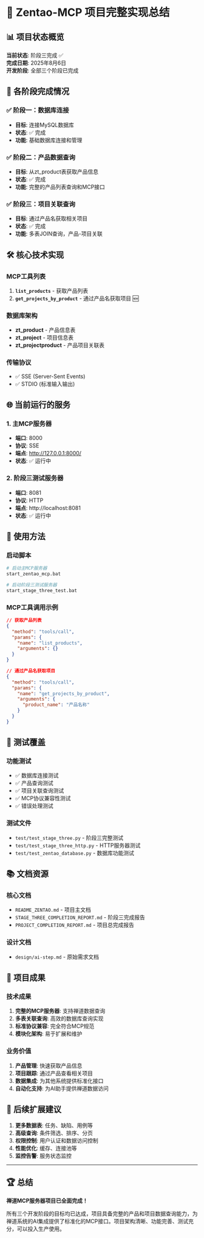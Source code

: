 # 🚀 Zentao-MCP 项目完整实现总结

## 📊 项目状态概览
**当前状态**: 阶段三完成 ✅  
**完成日期**: 2025年8月6日  
**开发阶段**: 全部三个阶段已完成

## 🎯 各阶段完成情况

### ✅ 阶段一：数据库连接
- **目标**: 连接MySQL数据库
- **状态**: ✅ 完成
- **功能**: 基础数据库连接和管理

### ✅ 阶段二：产品数据查询  
- **目标**: 从zt_product表获取产品信息
- **状态**: ✅ 完成
- **功能**: 完整的产品列表查询和MCP接口

### ✅ 阶段三：项目关联查询
- **目标**: 通过产品名获取相关项目
- **状态**: ✅ 完成  
- **功能**: 多表JOIN查询，产品-项目关联

## 🛠️ 核心技术实现

### MCP工具列表
1. **`list_products`** - 获取产品列表
2. **`get_projects_by_product`** - 通过产品名获取项目 🆕

### 数据库架构
- **zt_product** - 产品信息表
- **zt_project** - 项目信息表  
- **zt_projectproduct** - 产品项目关联表

### 传输协议
- ✅ SSE (Server-Sent Events)
- ✅ STDIO (标准输入输出)

## 🌐 当前运行的服务

### 1. 主MCP服务器
- **端口**: 8000
- **协议**: SSE
- **端点**: http://127.0.0.1:8000/
- **状态**: ✅ 运行中

### 2. 阶段三测试服务器
- **端口**: 8081  
- **协议**: HTTP
- **端点**: http://localhost:8081
- **状态**: ✅ 运行中

## 📝 使用方法

### 启动脚本
```bash
# 启动主MCP服务器
start_zentao_mcp.bat

# 启动阶段三测试服务器  
start_stage_three_test.bat
```

### MCP工具调用示例
```json
// 获取产品列表
{
  "method": "tools/call",
  "params": {
    "name": "list_products",
    "arguments": {}
  }
}

// 通过产品名获取项目
{
  "method": "tools/call", 
  "params": {
    "name": "get_projects_by_product",
    "arguments": {
      "product_name": "产品名称"
    }
  }
}
```

## 🧪 测试覆盖

### 功能测试
- ✅ 数据库连接测试
- ✅ 产品查询测试
- ✅ 项目关联查询测试
- ✅ MCP协议兼容性测试
- ✅ 错误处理测试

### 测试文件
- `test/test_stage_three.py` - 阶段三完整测试
- `test/test_stage_three_http.py` - HTTP服务器测试
- `test/test_zentao_database.py` - 数据库功能测试

## 📚 文档资源

### 核心文档
- `README_ZENTAO.md` - 项目主文档
- `STAGE_THREE_COMPLETION_REPORT.md` - 阶段三完成报告
- `PROJECT_COMPLETION_REPORT.md` - 项目总完成报告

### 设计文档
- `design/ai-step.md` - 原始需求文档

## 🎉 项目成果

### 技术成果
1. **完整的MCP服务器**: 支持禅道数据查询
2. **多表关联查询**: 高效的数据库查询实现
3. **标准协议兼容**: 完全符合MCP规范
4. **模块化架构**: 易于扩展和维护

### 业务价值
1. **产品管理**: 快速获取产品信息
2. **项目跟踪**: 通过产品查看相关项目
3. **数据集成**: 为其他系统提供标准化接口
4. **自动化支持**: 为AI助手提供禅道数据访问

## 🔮 后续扩展建议

1. **更多数据表**: 任务、缺陷、用例等
2. **高级查询**: 条件筛选、排序、分页
3. **权限控制**: 用户认证和数据访问控制
4. **性能优化**: 缓存、连接池等
5. **监控告警**: 服务状态监控

---

## 🏆 总结

**禅道MCP服务器项目已全面完成！** 

所有三个开发阶段的目标均已达成，项目具备完整的产品和项目数据查询能力，为禅道系统的AI集成提供了标准化的MCP接口。项目架构清晰、功能完善、测试充分，可以投入生产使用。
